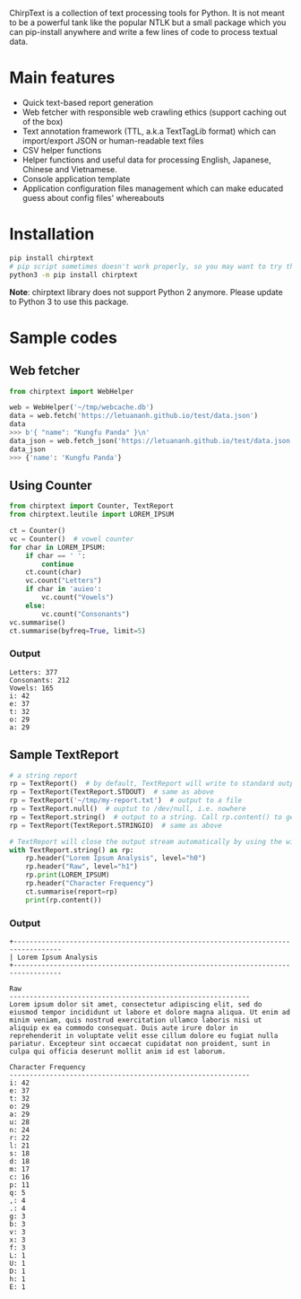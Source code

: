 ChirpText is a collection of text processing tools for Python.
It is not meant to be a powerful tank like the popular NTLK but a small package which you can pip-install anywhere and write a few lines of code to process textual data.

# Main features

* Quick text-based report generation
* Web fetcher with responsible web crawling ethics (support caching out of the box)
* Text annotation framework (TTL, a.k.a TextTagLib format) which can import/export JSON or human-readable text files
* CSV helper functions
* Helper functions and useful data for processing English, Japanese, Chinese and Vietnamese.
* Console application template
* Application configuration files management which can make educated guess about config files' whereabouts

# Installation

```bash
pip install chirptext
# pip script sometimes doesn't work properly, so you may want to try this instead
python3 -m pip install chirptext
```
**Note**: chirptext library does not support Python 2 anymore. Please update to Python 3 to use this package.

# Sample codes

## Web fetcher

```python
from chirptext import WebHelper

web = WebHelper('~/tmp/webcache.db')
data = web.fetch('https://letuananh.github.io/test/data.json')
data
>>> b'{ "name": "Kungfu Panda" }\n'
data_json = web.fetch_json('https://letuananh.github.io/test/data.json')
data_json
>>> {'name': 'Kungfu Panda'}
```

## Using Counter

```python
from chirptext import Counter, TextReport
from chirptext.leutile import LOREM_IPSUM

ct = Counter()
vc = Counter()  # vowel counter
for char in LOREM_IPSUM:
    if char == ' ':
        continue
    ct.count(char)
    vc.count("Letters")
    if char in 'auieo':
        vc.count("Vowels")
    else:
        vc.count("Consonants")
vc.summarise()
ct.summarise(byfreq=True, limit=5)
```

### Output

```
Letters: 377 
Consonants: 212 
Vowels: 165 
i: 42 
e: 37 
t: 32 
o: 29 
a: 29 
```

## Sample TextReport

```python
# a string report
rp = TextReport()  # by default, TextReport will write to standard output, i.e. terminal
rp = TextReport(TextReport.STDOUT)  # same as above
rp = TextReport('~/tmp/my-report.txt')  # output to a file
rp = TextReport.null()  # ouptut to /dev/null, i.e. nowhere
rp = TextReport.string()  # output to a string. Call rp.content() to get the string
rp = TextReport(TextReport.STRINGIO)  # same as above

# TextReport will close the output stream automatically by using the with statement
with TextReport.string() as rp:
    rp.header("Lorem Ipsum Analysis", level="h0")
    rp.header("Raw", level="h1")
    rp.print(LOREM_IPSUM)
    rp.header("Character Frequency")
    ct.summarise(report=rp)
    print(rp.content())
```

### Output
```
+---------------------------------------------------------------------------------- 
| Lorem Ipsum Analysis 
+---------------------------------------------------------------------------------- 
 
Raw 
------------------------------------------------------------ 
Lorem ipsum dolor sit amet, consectetur adipiscing elit, sed do eiusmod tempor incididunt ut labore et dolore magna aliqua. Ut enim ad minim veniam, quis nostrud exercitation ullamco laboris nisi ut aliquip ex ea commodo consequat. Duis aute irure dolor in reprehenderit in voluptate velit esse cillum dolore eu fugiat nulla pariatur. Excepteur sint occaecat cupidatat non proident, sunt in culpa qui officia deserunt mollit anim id est laborum. 
 
Character Frequency 
------------------------------------------------------------ 
i: 42 
e: 37 
t: 32 
o: 29 
a: 29 
u: 28 
n: 24 
r: 22 
l: 21 
s: 18 
d: 18 
m: 17 
c: 16 
p: 11 
q: 5 
,: 4 
.: 4 
g: 3 
b: 3 
v: 3 
x: 3 
f: 3 
L: 1 
U: 1 
D: 1 
h: 1 
E: 1 
```
